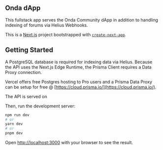 ## Onda dApp

This fullstack app serves the Onda Community dApp in addition to handling indexing of forums via Helius Webhooks.

This is a [Next.js](https://nextjs.org/) project bootstrapped with [`create-next-app`](https://github.com/vercel/next.js/tree/canary/packages/create-next-app).

## Getting Started

A PostgreSQL database is required for indexing data via Helius. Because the API uses the Next.js Edge Runtime, the Prisma Client requires a Data Proxy connection.

Vercel offers free Postgres hosting to Pro users and a Prisma Data Proxy can be setup for free @ [https://cloud.prisma.io/](https://cloud.prisma.io/).

The API is served on

Then, run the development server:

```bash
npm run dev
# or
yarn dev
# or
pnpm dev
```

Open [http://localhost:3000](http://localhost:3000) with your browser to see the result.
